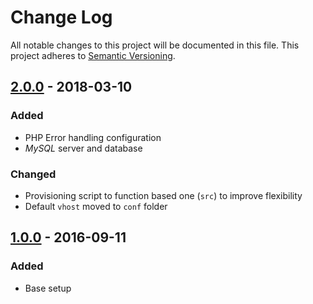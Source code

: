 # Change Log
All notable changes to this project will be documented in this file.
This project adheres to [Semantic Versioning](http://semver.org/).

## [2.0.0] - 2018-03-10
### Added
- PHP Error handling configuration
- *MySQL* server and database

### Changed
- Provisioning script to function based one (`src`) to improve flexibility
- Default `vhost` moved to `conf` folder

## [1.0.0] - 2016-09-11
### Added
- Base setup

[2.0.0]: https://github.com/wpraktyce/server/compare/1.0.0...2.0.0
[1.0.0]: https://github.com/wpraktyce/server/releases/tag/1.0.0
